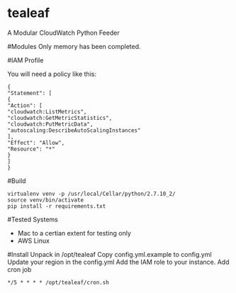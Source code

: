 # tealeaf
A Modular CloudWatch Python Feeder

#Modules
Only memory has been completed.

#IAM Profile

You will need a policy like this:

    {
    "Statement": [
    {
    "Action": [
    "cloudwatch:ListMetrics",
    "cloudwatch:GetMetricStatistics",
    "cloudwatch:PutMetricData",
    "autoscaling:DescribeAutoScalingInstances"
    ],
    "Effect": "Allow",
    "Resource": "*"
    }
    ]
    }


#Build

    virtualenv venv -p /usr/local/Cellar/python/2.7.10_2/
    source venv/bin/activate
    pip install -r requirements.txt
    

#Tested Systems
- Mac to a certian extent for testing only
- AWS Linux


#Install
Unpack in /opt/tealeaf
Copy config.yml.example to config.yml
Update your region in the config.yml
Add the IAM role to your instance.
Add cron job

    */5 * * * * /opt/tealeaf/cron.sh